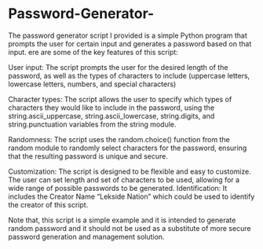 # Password-Generator-
The password generator script I provided is a simple Python program that prompts the user for certain input and generates a password based on that input. 
ere are some of the key features of this script:

User input: The script prompts the user for the desired length of the password, as well as the types of characters to include (uppercase letters, lowercase letters, numbers, and special characters)

Character types: The script allows the user to specify which types of characters they would like to include in the password, using the string.ascii_uppercase, string.ascii_lowercase, string.digits, and string.punctuation variables from the string module.

Randomness: The script uses the random.choice() function from the random module to randomly select characters for the password, ensuring that the resulting password is unique and secure.

Customization: The script is designed to be flexible and easy to customize. The user can set length and set of characters to be used, allowing for a wide range of possible passwords to be generated.
Identification: It includes the Creator Name “Lekside Nation” which could be used to identify the creator of this script.

Note that, this script is a simple example and it is intended to generate random password and it should not be used as a substitute of more secure password generation and management solution.
